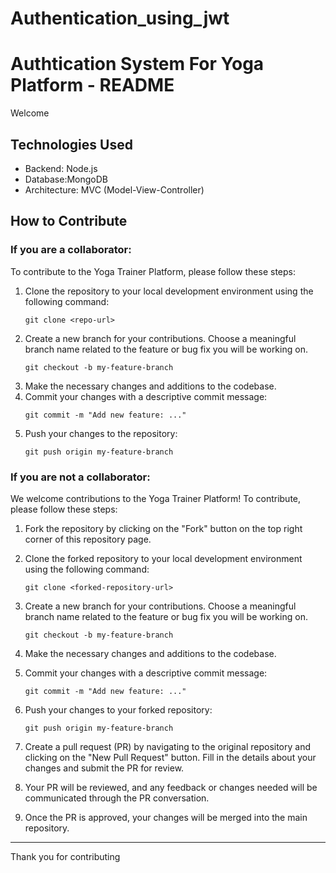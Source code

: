 # Authentication_using_jwt
# Authtication System For Yoga Platform - README

Welcome 

## Technologies Used
- Backend: Node.js
- Database:MongoDB
- Architecture: MVC (Model-View-Controller)

## How to Contribute

### If you are a collaborator:

To contribute to the Yoga Trainer Platform, please follow these steps:

1. Clone the repository to your local development environment using the following command:
   ```
   git clone <repo-url>
    ```
2. Create a new branch for your contributions. Choose a meaningful branch name related to the feature or bug fix you will be working on.
    ```
    git checkout -b my-feature-branch
    ```
3. Make the necessary changes and additions to the codebase.
4. Commit your changes with a descriptive commit message:
    ```
    git commit -m "Add new feature: ..."
    ```
5. Push your changes to the repository:
    ```
    git push origin my-feature-branch
    ```

### If you are not a collaborator:

We welcome contributions to the Yoga Trainer Platform! To contribute, please follow these steps:

1. Fork the repository by clicking on the "Fork" button on the top right corner of this repository page.

2. Clone the forked repository to your local development environment using the following command:
   ```
   git clone <forked-repository-url>
   ```

3. Create a new branch for your contributions. Choose a meaningful branch name related to the feature or bug fix you will be working on.
   ```
   git checkout -b my-feature-branch
   ```

4. Make the necessary changes and additions to the codebase.

5. Commit your changes with a descriptive commit message:
   ```
   git commit -m "Add new feature: ..."
   ```

6. Push your changes to your forked repository:
   ```
   git push origin my-feature-branch
   ```

7. Create a pull request (PR) by navigating to the original repository and clicking on the "New Pull Request" button. Fill in the details about your changes and submit the PR for review.

8. Your PR will be reviewed, and any feedback or changes needed will be communicated through the PR conversation.

9. Once the PR is approved, your changes will be merged into the main repository.

---
Thank you for contributing
